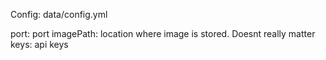 Config: data/config.yml

port: port
imagePath: location where image is stored. Doesnt really matter
keys: api keys